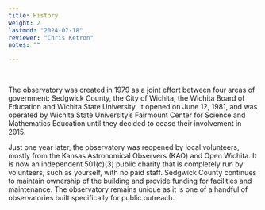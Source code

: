 ```yaml
---
title: History
weight: 2
lastmod: "2024-07-18"
reviewer: "Chris Ketron"
notes: ""

---
```


<br/>

The observatory was created in 1979 as a joint effort between four areas of government: Sedgwick County, the City of Wichita, the Wichita Board of Education and Wichita State University. It opened on June 12, 1981, and was operated by Wichita State University’s Fairmount Center for Science and Mathematics Education until they decided to cease their involvement in 2015. 

Just one year later, the observatory was reopened by local volunteers, mostly from the Kansas Astronomical Observers (KAO) and Open Wichita. It is now an independent 501(c)(3) public charity that is completely run by volunteers, such as yourself, with no paid staff. Sedgwick County continues to maintain ownership of the building and provide funding for facilities and maintenance. The observatory remains unique as it is one of a handful of observatories built specifically for public outreach.